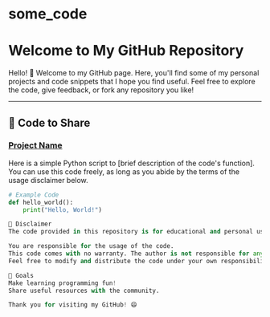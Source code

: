 # some_code
# Welcome to My GitHub Repository

Hello! 👋 Welcome to my GitHub page. Here, you'll find some of my personal projects and code snippets that I hope you find useful. Feel free to explore the code, give feedback, or fork any repository you like!

---

## 📂 Code to Share

### **[Project Name](https://github.com/yourusername/repositoryname)**

Here is a simple Python script to [brief description of the code's function]. You can use this code freely, as long as you abide by the terms of the usage disclaimer below.

```python
# Example Code
def hello_world():
    print("Hello, World!")

📜 Disclaimer
The code provided in this repository is for educational and personal use only. By using the code, you agree to the following terms:

You are responsible for the usage of the code.
This code comes with no warranty. The author is not responsible for any damages or issues arising from its use.
Feel free to modify and distribute the code under your own responsibility.

🎯 Goals
Make learning programming fun!
Share useful resources with the community.

Thank you for visiting my GitHub! 😄
